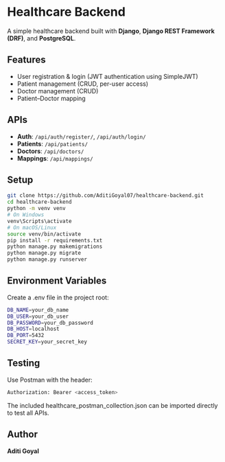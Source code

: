 # Healthcare Backend

A simple healthcare backend built with **Django**, **Django REST Framework (DRF)**, and **PostgreSQL**.

## Features
- User registration & login (JWT authentication using SimpleJWT)
- Patient management (CRUD, per-user access)
- Doctor management (CRUD)
- Patient–Doctor mapping

## APIs
- **Auth**: `/api/auth/register/`, `/api/auth/login/`
- **Patients**: `/api/patients/`
- **Doctors**: `/api/doctors/`
- **Mappings**: `/api/mappings/`

## Setup
```bash
git clone https://github.com/AditiGoyal07/healthcare-backend.git
cd healthcare-backend
python -m venv venv
# On Windows
venv\Scripts\activate
# On macOS/Linux
source venv/bin/activate
pip install -r requirements.txt
python manage.py makemigrations
python manage.py migrate
python manage.py runserver
```

## Environment Variables
Create a .env file in the project root:
```bash
DB_NAME=your_db_name
DB_USER=your_db_user
DB_PASSWORD=your_db_password
DB_HOST=localhost
DB_PORT=5432
SECRET_KEY=your_secret_key
```

## Testing
Use Postman with the header:
```bash
Authorization: Bearer <access_token>
```
The included healthcare_postman_collection.json can be imported directly to test all APIs.

## Author
**Aditi Goyal**
